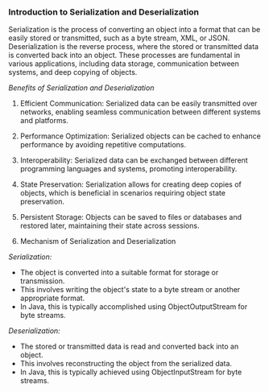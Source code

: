 ### Introduction to Serialization and Deserialization
Serialization is the process of converting an object into a format that can be easily stored or transmitted, such as a byte stream, XML, or JSON. Deserialization is the reverse process, where the stored or transmitted data is converted back into an object. These processes are fundamental in various applications, including data storage, communication between systems, and deep copying of objects.

*Benefits of Serialization and Deserialization*

1. Efficient Communication: Serialized data can be easily transmitted over networks, enabling seamless communication between different systems and platforms.

2. Performance Optimization: Serialized objects can be cached to enhance performance by avoiding repetitive computations.
3. Interoperability: Serialized data can be exchanged between different programming languages and systems, promoting interoperability.
4. State Preservation: Serialization allows for creating deep copies of objects, which is beneficial in scenarios requiring object state preservation.
5. Persistent Storage: Objects can be saved to files or databases and restored later, maintaining their state across sessions.
6. Mechanism of Serialization and Deserialization

*Serialization:*

- The object is converted into a suitable format for storage or transmission.
- This involves writing the object's state to a byte stream or another appropriate format.
- In Java, this is typically accomplished using ObjectOutputStream for byte streams.

*Deserialization:*

- The stored or transmitted data is read and converted back into an object.
- This involves reconstructing the object from the serialized data.
- In Java, this is typically achieved using ObjectInputStream for byte streams.
